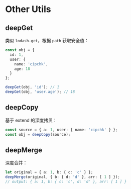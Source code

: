 # Other Utils

## deepGet

类似 `lodash.get`，根据 `path` 获取安全值：

```typescript
const obj = {
  id: 1,
  user: {
    name: 'cipchk',
    age: 18
  }
};

deepGet(obj, 'id'); // 1
deepGet(obj, 'user.age'); // 18
```

## deepCopy

基于 extend 的深度拷贝：

```typescript
const source = { a: 1, user: { name: 'cipchk' } };
const obj = deepCopy(source);
```

## deepMerge

深度合并：

```typescript
let original = { a: 1, b: { c: 'c' } };
deepMerge(original, { b: { d: 'd' }, arr: [ 1 ] });
// output: { a: 1, b: { c: 'c', d: 'd' }, arr: [ 1 ] }
```
